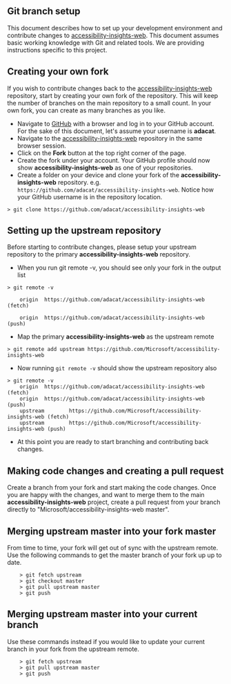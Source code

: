 <!--
Copyright (c) Microsoft Corporation. All rights reserved.
Licensed under the MIT License.
-->

## Git branch setup

This document describes how to set up your development environment and contribute changes to
[accessibility-insights-web](https://github.com/Microsoft/accessibility-insights-web). This document assumes basic working knowledge with Git and related tools.
We are providing instructions specific to this project.

## Creating your own fork

If you wish to contribute changes back to the [accessibility-insights-web](https://github.com/Microsoft/accessibility-insights-web) repository, start by creating your own fork of the repository. This will keep the number of branches on the main repository to a small count. In your own fork, you can create as many branches as you like.

-   Navigate to [GitHub](https://github.com/) with a browser and log in to your GitHub account. For the sake of this document, let's assume your username is **adacat**.
-   Navigate to the [accessibility-insights-web](https://github.com/Microsoft/accessibility-insights-web) repository in the same browser session.
-   Click on the **Fork** button at the top right corner of the page.
-   Create the fork under your account. Your GitHub profile should now show **accessibility-insights-web** as one of your repositories.
-   Create a folder on your device and clone your fork of the **accessibility-insights-web** repository. e.g. `https://github.com/adacat/accessibility-insights-web`. Notice how your GitHub username is in the repository location.

```
> git clone https://github.com/adacat/accessibility-insights-web

```

## Setting up the upstream repository

Before starting to contribute changes, please setup your upstream repository to the
primary **accessibility-insights-web** repository.

-   When you run git remote -v, you should see only your fork in the output list

```
> git remote -v

    origin  https://github.com/adacat/accessibility-insights-web (fetch)

    origin  https://github.com/adacat/accessibility-insights-web (push)

```

-   Map the primary **accessibility-insights-web** as the upstream remote

```
> git remote add upstream https://github.com/Microsoft/accessibility-insights-web

```

-   Now running `git remote -v` should show the upstream repository also

```
> git remote -v
    origin  https://github.com/adacat/accessibility-insights-web (fetch)
    origin  https://github.com/adacat/accessibility-insights-web (push)
    upstream        https://github.com/Microsoft/accessibility-insights-web (fetch)
    upstream        https://github.com/Microsoft/accessibility-insights-web (push)

```

-   At this point you are ready to start branching and contributing back changes.

## Making code changes and creating a pull request

Create a branch from your fork and start making the code changes. Once you are happy with the changes, and want to merge them to the main **accessibility-insights-web** project, create a pull request from your branch directly to "Microsoft/accessibility-insights-web master".

## Merging upstream master into your fork master

From time to time, your fork will get out of sync with the upstream remote. Use the following commands to get the master branch of your fork up up to date.

```
    > git fetch upstream
    > git checkout master
    > git pull upstream master
    > git push

```

## Merging upstream master into your current branch

Use these commands instead if you would like to update your current branch in your fork from the upstream remote.

```
    > git fetch upstream
    > git pull upstream master
    > git push

```
